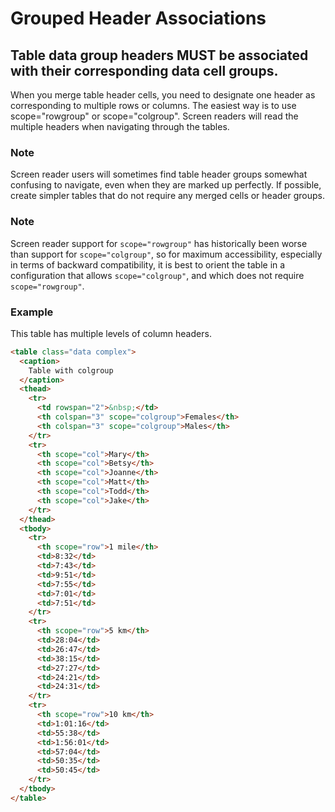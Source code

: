 # Grouped Header Associations

## Table data group headers MUST be associated with their corresponding data cell groups.
When you merge table header cells, you need to designate one header as corresponding to multiple rows or columns. The easiest way is to use scope="rowgroup" or scope="colgroup". Screen readers will read the multiple headers when navigating through the tables.

### Note

Screen reader users will sometimes find table header groups somewhat confusing to navigate, even when they are marked up perfectly. If possible, create simpler tables that do not require any merged cells or header groups.

### Note

Screen reader support for `scope="rowgroup"` has historically been worse than support for `scope="colgroup"`, so for maximum accessibility, especially in terms of backward compatibility, it is best to orient the table in a configuration that allows `scope="colgroup"`, and which does not require `scope="rowgroup"`.


### Example

This table has multiple levels of column headers.

```html
<table class="data complex">
  <caption>
    Table with colgroup
  </caption>
  <thead>
    <tr>
      <td rowspan="2">&nbsp;</td>
      <th colspan="3" scope="colgroup">Females</th>
      <th colspan="3" scope="colgroup">Males</th>
    </tr>
    <tr>
      <th scope="col">Mary</th>
      <th scope="col">Betsy</th>
      <th scope="col">Joanne</th>
      <th scope="col">Matt</th>
      <th scope="col">Todd</th>
      <th scope="col">Jake</th>
    </tr>
  </thead>
  <tbody>
    <tr>
      <th scope="row">1 mile</th>
      <td>8:32</td>
      <td>7:43</td>
      <td>9:51</td>
      <td>7:55</td>
      <td>7:01</td>
      <td>7:51</td>
    </tr>
    <tr>
      <th scope="row">5 km</th>
      <td>28:04</td>
      <td>26:47</td>
      <td>38:15</td>
      <td>27:27</td>
      <td>24:21</td>
      <td>24:31</td>
    </tr>
    <tr>
      <th scope="row">10 km</th>
      <td>1:01:16</td>
      <td>55:38</td>
      <td>1:56:01</td>
      <td>57:04</td>
      <td>50:35</td>
      <td>50:45</td>
    </tr>
  </tbody>
</table>
```